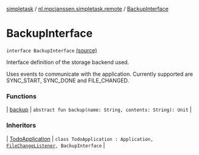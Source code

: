 [simpletask](../../index.md) / [nl.mpcjanssen.simpletask.remote](../index.md) / [BackupInterface](.)

# BackupInterface

`interface BackupInterface` [(source)](https://github.com/mpcjanssen/simpletask-android/blob/master/src/main/java/nl/mpcjanssen/simpletask/remote/BackupInterface.kt#L8)

Interface definition of the storage backend used.

Uses events to communicate with the application. Currently supported are SYNC_START, SYNC_DONE and FILE_CHANGED.

### Functions

| [backup](backup.md) | `abstract fun backup(name: String, contents: String): Unit` |

### Inheritors

| [TodoApplication](../../nl.mpcjanssen.simpletask/-todo-application/index.md) | `class TodoApplication : Application, `[`FileChangeListener`](../-file-store-interface/-file-change-listener/index.md)`, BackupInterface` |

